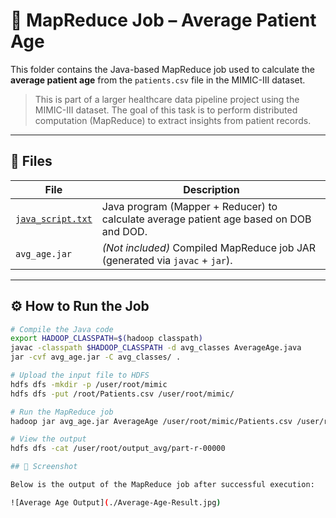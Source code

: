 # 🧮 MapReduce Job – Average Patient Age

This folder contains the Java-based MapReduce job used to calculate the **average patient age** from the `patients.csv` file in the MIMIC-III dataset.

> This is part of a larger healthcare data pipeline project using the MIMIC-III dataset. The goal of this task is to perform distributed computation (MapReduce) to extract insights from patient records.

---

## 📄 Files

| File | Description |
|------|-------------|
| [`java_script.txt`](./java_script.txt) | Java program (Mapper + Reducer) to calculate average patient age based on DOB and DOD. |
| `avg_age.jar` | *(Not included)* Compiled MapReduce job JAR (generated via `javac` + `jar`). |

---

## ⚙️ How to Run the Job

```bash
# Compile the Java code
export HADOOP_CLASSPATH=$(hadoop classpath)
javac -classpath $HADOOP_CLASSPATH -d avg_classes AverageAge.java
jar -cvf avg_age.jar -C avg_classes/ .

# Upload the input file to HDFS
hdfs dfs -mkdir -p /user/root/mimic
hdfs dfs -put /root/Patients.csv /user/root/mimic/

# Run the MapReduce job
hadoop jar avg_age.jar AverageAge /user/root/mimic/Patients.csv /user/root/output_avg

# View the output
hdfs dfs -cat /user/root/output_avg/part-r-00000

## 📸 Screenshot

Below is the output of the MapReduce job after successful execution:

![Average Age Output](./Average-Age-Result.jpg)
